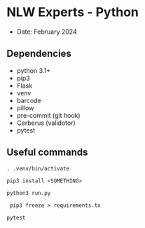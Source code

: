 # NLW Experts - Python

- Date: February 2024

## Dependencies

- python 3.1+
- pip3
- Flask
- venv
- barcode
- pillow
- pre-commit (git hook)
- Cerberus (validotor)
- pytest

## Useful commands

```
. .venv/bin/activate

pip3 install <SOMETHING>

python3 run.py

 pip3 freeze > requirements.tx
 
pytest
```

